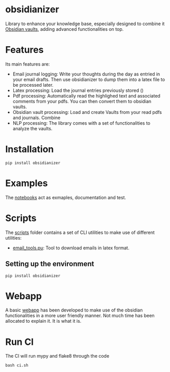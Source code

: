 # obsidianizer
Library to enhance your knowledge base, especially designed to combine it [Obsidian vaults](https://obsidian.md/), adding advanced functionalities on top. 

# Features
Its main features are:
- Email journal logging: Write your thoughts during the day as entried in your email drafts. Then use obsidianizer to dump them into a latex file to be processed later.
- Latex processing: Load the journal entries previously stored ()
- Pdf processing: Automatically read the highlighed text and associated comments from your pdfs. You can then convert them to obsidian vaults.
- Obsidian vault processing: Load and create Vaults from your read pdfs and journals. Combine 
- NLP processing: The library comes with a set of functionalities to analyze the vaults. 


# Installation
```
pip install obsidianizer
```

# Examples

The [notebooks](./notebooks/) act as exmaples, documentation and test.

# Scripts 

The [scripts](./scripts/) folder contains a set of CLI utilities to make use of different utilities:
- [email_tools.pu](./scripts/email_tools.py): Tool to download emails in latex format.

## Setting up the environment
```
pip install obsidianizer
```

# Webapp 

A basic [webapp](./app/) has been developed to make use of the obsidian functionalities in a more user friendly manner. Not much time has been allocated to explain it. It is what it is.

# Run CI

The CI will run mypy and flake8 through the code
```
bash ci.sh
```

